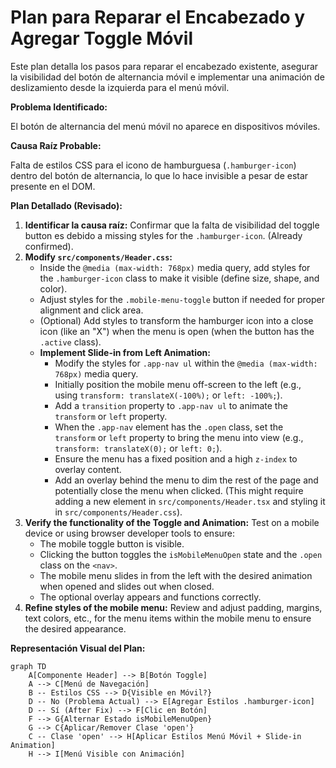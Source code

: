 # Plan para Reparar el Encabezado y Agregar Toggle Móvil

Este plan detalla los pasos para reparar el encabezado existente, asegurar la visibilidad del botón de alternancia móvil e implementar una animación de deslizamiento desde la izquierda para el menú móvil.

**Problema Identificado:**

El botón de alternancia del menú móvil no aparece en dispositivos móviles.

**Causa Raíz Probable:**

Falta de estilos CSS para el icono de hamburguesa (`.hamburger-icon`) dentro del botón de alternancia, lo que lo hace invisible a pesar de estar presente en el DOM.

**Plan Detallado (Revisado):**

1.  **Identificar la causa raíz:** Confirmar que la falta de visibilidad del toggle button es debido a missing styles for the `.hamburger-icon`. (Already confirmed).
2.  **Modify `src/components/Header.css`:**
    *   Inside the `@media (max-width: 768px)` media query, add styles for the `.hamburger-icon` class to make it visible (define size, shape, and color).
    *   Adjust styles for the `.mobile-menu-toggle` button if needed for proper alignment and click area.
    *   (Optional) Add styles to transform the hamburger icon into a close icon (like an "X") when the menu is open (when the button has the `.active` class).
    *   **Implement Slide-in from Left Animation:**
        *   Modify the styles for `.app-nav ul` within the `@media (max-width: 768px)` media query.
        *   Initially position the mobile menu off-screen to the left (e.g., using `transform: translateX(-100%);` or `left: -100%;`).
        *   Add a `transition` property to `.app-nav ul` to animate the `transform` or `left` property.
        *   When the `.app-nav` element has the `.open` class, set the `transform` or `left` property to bring the menu into view (e.g., `transform: translateX(0);` or `left: 0;`).
        *   Ensure the menu has a fixed position and a high `z-index` to overlay content.
        *   Add an overlay behind the menu to dim the rest of the page and potentially close the menu when clicked. (This might require adding a new element in `src/components/Header.tsx` and styling it in `src/components/Header.css`).
3.  **Verify the functionality of the Toggle and Animation:** Test on a mobile device or using browser developer tools to ensure:
    *   The mobile toggle button is visible.
    *   Clicking the button toggles the `isMobileMenuOpen` state and the `.open` class on the `<nav>`.
    *   The mobile menu slides in from the left with the desired animation when opened and slides out when closed.
    *   The optional overlay appears and functions correctly.
4.  **Refine styles of the mobile menu:** Review and adjust padding, margins, text colors, etc., for the menu items within the mobile menu to ensure the desired appearance.

**Representación Visual del Plan:**

```mermaid
graph TD
    A[Componente Header] --> B[Botón Toggle]
    A --> C[Menú de Navegación]
    B -- Estilos CSS --> D{Visible en Móvil?}
    D -- No (Problema Actual) --> E[Agregar Estilos .hamburger-icon]
    D -- Sí (After Fix) --> F[Clic en Botón]
    F --> G{Alternar Estado isMobileMenuOpen}
    G --> C{Aplicar/Remover Clase 'open'}
    C -- Clase 'open' --> H[Aplicar Estilos Menú Móvil + Slide-in Animation]
    H --> I[Menú Visible con Animación]